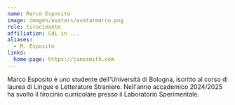```yaml
---
name: Marco Esposito
image: images/avatars/avatarmarco.png
role: tirocinante
affiliation: CdL in ...
aliases:
  - M. Esposito
links:
  home-page: https://janesmith.com
---
```


Marco Esposito è uno studente dell'Università di Bologna, iscritto al corso di laurea di Lingue e Letterature Straniere. Nell'anno accademico 2024/2025 ha svolto il tirocinio curricolare presso il Laboratorio Sperimentale.